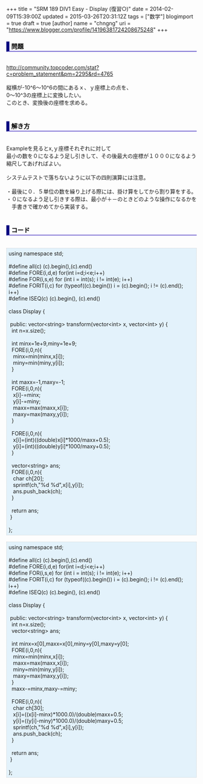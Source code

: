 +++
title = "SRM 189 DIV1 Easy - Display (復習○)"
date = 2014-02-09T15:39:00Z
updated = 2015-03-26T20:31:12Z
tags = ["数学"]
blogimport = true
draft = true
[author]
	name = "chngng"
	uri = "https://www.blogger.com/profile/14196381724208675248"
+++

<div dir="ltr" style="text-align: left;" trbidi="on"><h3 style="border-bottom: 2px solid slateblue; border-left: 8px solid navy; color: black; padding: 0px 0px 1px 5px;">問題 </h3><br /><a href="http://community.topcoder.com/stat?c=problem_statement&amp;pm=2295&amp;rd=4765" target="_blank">http://community.topcoder.com/stat?c=problem_statement&amp;pm=2295&amp;rd=4765</a><br /><br />縦横が-10^6～10^6の間にあるｘ、ｙ座標上の点を、<br />0～10^3の座標上に変換したい。<br />このとき、変換後の座標を求める。<br /><br /><h3 style="border-bottom: 2px solid slateblue; border-left: 8px solid navy; color: black; padding: 0px 0px 1px 5px;">解き方 </h3><br />Exampleを見るとx,ｙ座標それぞれに対して<br />最小の数を０になるよう足し引きして、その後最大の座標が１０００になるよう縮尺してあげればよい。<br /><br />システムテストで落ちないように以下の四則演算には注意。<br /><br />・最後に０．５単位の数を繰り上げる際には、掛け算をしてから割り算をする。<br />・０になるよう足し引きする際は、最小が＋－のときどのような操作になるかを<br />　手書きで確かめてから実装する。<br /><br /><h3 style="border-bottom: 2px solid slateblue; border-left: 8px solid navy; color: black; padding: 0px 0px 1px 5px;">コード </h3><br /><div style="background-color: #e3f2fb; border: 1px dotted #CCCCCC; padding: 5px;">using namespace std;<br /><br />#define all(c) (c).begin(),(c).end()<br />#define FORE(i,d,e) for(int i=d;i&lt;e;i++)<br />#define FOR(i,s,e) for (int i = int(s); i != int(e); i++)<br />#define FORIT(i,c) for (typeof((c).begin()) i = (c).begin(); i != (c).end(); i++)<br />#define ISEQ(c) (c).begin(), (c).end()<br /><br />class Display {<br /><br /><span class="Apple-tab-span" style="white-space: pre;"> </span>public: vector&lt;string&gt; transform(vector&lt;int&gt; x, vector&lt;int&gt; y) {<br /><span class="Apple-tab-span" style="white-space: pre;">  </span>int n=x.size();<br /><br /><span class="Apple-tab-span" style="white-space: pre;">  </span>int minx=1e+9,miny=1e+9;<br /><span class="Apple-tab-span" style="white-space: pre;">  </span>FORE(i,0,n){<br /><span class="Apple-tab-span" style="white-space: pre;">   </span>minx=min(minx,x[i]);<br /><span class="Apple-tab-span" style="white-space: pre;">   </span>miny=min(miny,y[i]);<br /><span class="Apple-tab-span" style="white-space: pre;">  </span>}<br /><br /><span class="Apple-tab-span" style="white-space: pre;">  </span>int maxx=-1,maxy=-1;<br /><span class="Apple-tab-span" style="white-space: pre;">  </span>FORE(i,0,n){<br /><span class="Apple-tab-span" style="white-space: pre;">   </span>x[i]-=minx;<br /><span class="Apple-tab-span" style="white-space: pre;">   </span>y[i]-=miny;<br /><span class="Apple-tab-span" style="white-space: pre;">   </span>maxx=max(maxx,x[i]);<br /><span class="Apple-tab-span" style="white-space: pre;">   </span>maxy=max(maxy,y[i]);<br /><span class="Apple-tab-span" style="white-space: pre;">  </span>}<br /><br /><span class="Apple-tab-span" style="white-space: pre;">  </span>FORE(i,0,n){<br /><span class="Apple-tab-span" style="white-space: pre;">   </span>x[i]=(int)((double)x[i]*1000/maxx+0.5);<br /><span class="Apple-tab-span" style="white-space: pre;">   </span>y[i]=(int)((double)y[i]*1000/maxy+0.5);<br /><span class="Apple-tab-span" style="white-space: pre;">  </span>}<br /><br /><span class="Apple-tab-span" style="white-space: pre;">  </span>vector&lt;string&gt; ans;<br /><span class="Apple-tab-span" style="white-space: pre;">  </span>FORE(i,0,n){<br /><span class="Apple-tab-span" style="white-space: pre;">   </span>char ch[20];<br /><span class="Apple-tab-span" style="white-space: pre;">   </span>sprintf(ch,"%d %d",x[i],y[i]);<br /><span class="Apple-tab-span" style="white-space: pre;">   </span>ans.push_back(ch);<br /><span class="Apple-tab-span" style="white-space: pre;">  </span>}<br /><br /><span class="Apple-tab-span" style="white-space: pre;">  </span>return ans;<br /><span class="Apple-tab-span" style="white-space: pre;"> </span>}<br /><br />};</div><br /><div style="background-color: #e3f2fb; border: 1px dotted #CCCCCC; padding: 5px;">using namespace std;<br /><br />#define all(c) (c).begin(),(c).end()<br />#define FORE(i,d,e) for(int i=d;i&lt;e;i++)<br />#define FOR(i,s,e) for (int i = int(s); i != int(e); i++)<br />#define FORIT(i,c) for (typeof((c).begin()) i = (c).begin(); i != (c).end(); i++)<br />#define ISEQ(c) (c).begin(), (c).end()<br /><br />class Display {<br /><br /><span class="Apple-tab-span" style="white-space: pre;"> </span>public: vector&lt;string&gt; transform(vector&lt;int&gt; x, vector&lt;int&gt; y) {<br /><span class="Apple-tab-span" style="white-space: pre;">  </span>int n=x.size();<br /><span class="Apple-tab-span" style="white-space: pre;">  </span>vector&lt;string&gt; ans;<br /><br /><span class="Apple-tab-span" style="white-space: pre;">  </span>int minx=x[0],maxx=x[0],miny=y[0],maxy=y[0];<br /><span class="Apple-tab-span" style="white-space: pre;">  </span>FORE(i,0,n){<br /><span class="Apple-tab-span" style="white-space: pre;">   </span>minx=min(minx,x[i]);<br /><span class="Apple-tab-span" style="white-space: pre;">   </span>maxx=max(maxx,x[i]);<br /><span class="Apple-tab-span" style="white-space: pre;">   </span>miny=min(miny,y[i]);<br /><span class="Apple-tab-span" style="white-space: pre;">   </span>maxy=max(maxy,y[i]);<br /><span class="Apple-tab-span" style="white-space: pre;">  </span>}<br /><span class="Apple-tab-span" style="white-space: pre;">  </span>maxx-=minx,maxy-=miny;<br /><br /><span class="Apple-tab-span" style="white-space: pre;">  </span>FORE(i,0,n){<br /><span class="Apple-tab-span" style="white-space: pre;">   </span>char ch[30];<br /><span class="Apple-tab-span" style="white-space: pre;">   </span>x[i]=((x[i]-minx)*1000.0)/(double)maxx+0.5;<br /><span class="Apple-tab-span" style="white-space: pre;">   </span>y[i]=((y[i]-miny)*1000.0)/(double)maxy+0.5;<br /><span class="Apple-tab-span" style="white-space: pre;">   </span>sprintf(ch,"%d %d",x[i],y[i]);<br /><span class="Apple-tab-span" style="white-space: pre;">   </span>ans.push_back(ch);<br /><span class="Apple-tab-span" style="white-space: pre;">  </span>}<br /><br /><span class="Apple-tab-span" style="white-space: pre;">  </span>return ans;<br /><span class="Apple-tab-span" style="white-space: pre;"> </span>}<br /><br />};</div></div>
